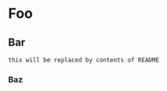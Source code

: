 # Foo

## Bar

~~~~ {include="bar.markdown"}
this will be replaced by contents of README
~~~~

### Baz
